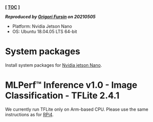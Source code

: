 **[ [TOC](../README.md) ]**

***Reproduced by [Grigori Fursin](https://cKnowledge.io/@gfursin) on 20210505***

* Platform: Nvidia Jetson Nano
* OS: Ubuntu 18.04.05 LTS 64-bit

# System packages

Install system packages for [Nvidia jetson Nano](../platform/nvidia-jetson-nano.md).

# MLPerf&trade; Inference v1.0 - Image Classification - TFLite 2.4.1

We currently run TFLite only on Arm-based CPU. 
Please use the same instructions as for [RPi4](ck-image-classification-rpi4-tflite.md).
